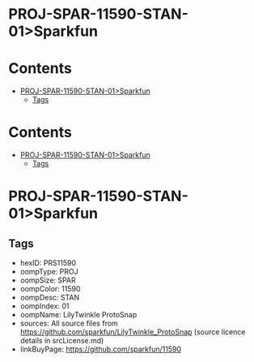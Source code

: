 
PROJ-SPAR-11590-STAN-01>Sparkfun
================================

Contents
========

* [PROJ-SPAR-11590-STAN-01>Sparkfun](#proj-spar-11590-stan-01sparkfun)
	* [Tags](#tags)

Contents
========

* [PROJ-SPAR-11590-STAN-01>Sparkfun](#proj-spar-11590-stan-01sparkfun)
	* [Tags](#tags)

# PROJ-SPAR-11590-STAN-01>Sparkfun

## Tags

- hexID: PRS11590
- oompType: PROJ
- oompSize: SPAR
- oompColor: 11590
- oompDesc: STAN
- oompIndex: 01
- oompName: LilyTwinkle ProtoSnap
- sources: All source files from https://github.com/sparkfun/LilyTwinkle_ProtoSnap (source licence details in srcLicense.md)
- linkBuyPage: https://github.com/sparkfun/11590
